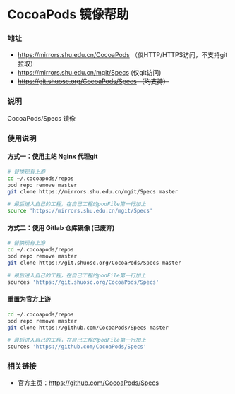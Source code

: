 # CocoaPods 镜像帮助

###  地址

- https://mirrors.shu.edu.cn/CocoaPods （仅HTTP/HTTPS访问，不支持git拉取）
- https://mirrors.shu.edu.cn/mgit/Specs (仅git访问)
- ~~https://git.shuosc.org/CocoaPods/Specs （均支持）~~


### 说明 

CocoaPods/Specs 镜像

### 使用说明

#### 方式一：使用主站 Nginx 代理git

```bash
# 替换现有上游
cd ~/.cocoapods/repos
pod repo remove master
git clone https://mirrors.shu.edu.cn/mgit/Specs master

# 最后进入自己的工程，在自己工程的podFile第一行加上
source 'https://mirrors.shu.edu.cn/mgit/Specs'
```

#### 方式二：使用 Gitlab 仓库镜像 (已废弃)

```bash
# 替换现有上游
cd ~/.cocoapods/repos
pod repo remove master
git clone https://git.shuosc.org/CocoaPods/Specs master

# 最后进入自己的工程，在自己工程的podFile第一行加上
sources 'https://git.shuosc.org/CocoaPods/Specs'
```

#### 重置为官方上游

```bash
cd ~/.cocoapods/repos
pod repo remove master
git clone https://github.com/CocoaPods/Specs master

# 最后进入自己的工程，在自己工程的podFile第一行加上
sources 'https://github.com/CocoaPods/Specs'
```

### 相关链接

- 官方主页：https://github.com/CocoaPods/Specs